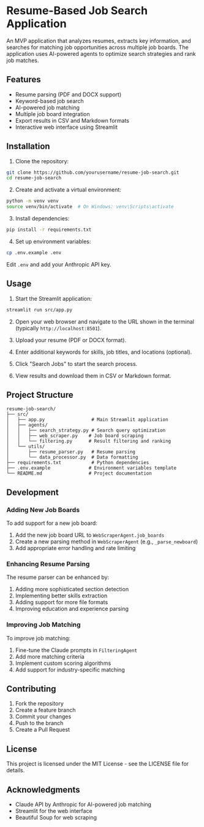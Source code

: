 # Resume-Based Job Search Application

An MVP application that analyzes resumes, extracts key information, and searches for matching job opportunities across multiple job boards. The application uses AI-powered agents to optimize search strategies and rank job matches.

## Features

- Resume parsing (PDF and DOCX support)
- Keyword-based job search
- AI-powered job matching
- Multiple job board integration
- Export results in CSV and Markdown formats
- Interactive web interface using Streamlit

## Installation

1. Clone the repository:
```bash
git clone https://github.com/yourusername/resume-job-search.git
cd resume-job-search
```

2. Create and activate a virtual environment:
```bash
python -m venv venv
source venv/bin/activate  # On Windows: venv\Scripts\activate
```

3. Install dependencies:
```bash
pip install -r requirements.txt
```

4. Set up environment variables:
```bash
cp .env.example .env
```
Edit `.env` and add your Anthropic API key.

## Usage

1. Start the Streamlit application:
```bash
streamlit run src/app.py
```

2. Open your web browser and navigate to the URL shown in the terminal (typically `http://localhost:8501`).

3. Upload your resume (PDF or DOCX format).

4. Enter additional keywords for skills, job titles, and locations (optional).

5. Click "Search Jobs" to start the search process.

6. View results and download them in CSV or Markdown format.

## Project Structure

```
resume-job-search/
├── src/
│   ├── app.py                 # Main Streamlit application
│   ├── agents/
│   │   ├── search_strategy.py # Search query optimization
│   │   ├── web_scraper.py    # Job board scraping
│   │   └── filtering.py      # Result filtering and ranking
│   └── utils/
│       ├── resume_parser.py   # Resume parsing
│       └── data_processor.py  # Data formatting
├── requirements.txt           # Python dependencies
├── .env.example              # Environment variables template
└── README.md                 # Project documentation
```

## Development

### Adding New Job Boards

To add support for a new job board:

1. Add the new job board URL to `WebScraperAgent.job_boards`
2. Create a new parsing method in `WebScraperAgent` (e.g., `_parse_newboard`)
3. Add appropriate error handling and rate limiting

### Enhancing Resume Parsing

The resume parser can be enhanced by:

1. Adding more sophisticated section detection
2. Implementing better skills extraction
3. Adding support for more file formats
4. Improving education and experience parsing

### Improving Job Matching

To improve job matching:

1. Fine-tune the Claude prompts in `FilteringAgent`
2. Add more matching criteria
3. Implement custom scoring algorithms
4. Add support for industry-specific matching

## Contributing

1. Fork the repository
2. Create a feature branch
3. Commit your changes
4. Push to the branch
5. Create a Pull Request

## License

This project is licensed under the MIT License - see the LICENSE file for details.

## Acknowledgments

- Claude API by Anthropic for AI-powered job matching
- Streamlit for the web interface
- Beautiful Soup for web scraping